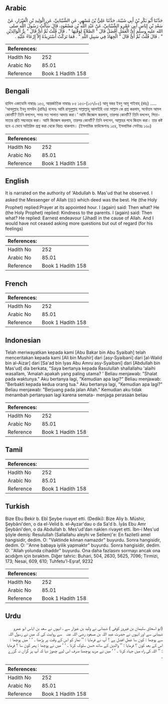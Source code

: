 ## Arabic


<div dir="rtl" lang="ar" style={{fontSize:'larger',backgroundColor:'#f8f9fa',padding:20}}>
حَدَّثَنَا أَبُو بَكْرِ بْنُ أَبِي شَيْبَةَ، حَدَّثَنَا عَلِيُّ بْنُ مُسْهِرٍ، عَنِ الشَّيْبَانِيِّ، عَنِ الْوَلِيدِ بْنِ الْعَيْزَارِ، عَنْ سَعْدِ بْنِ إِيَاسٍ أَبِي عَمْرٍو الشَّيْبَانِيِّ، عَنْ عَبْدِ اللَّهِ بْنِ مَسْعُودٍ، قَالَ سَأَلْتُ رَسُولَ اللَّهِ صلى الله عليه وسلم أَىُّ الْعَمَلِ أَفْضَلُ قَالَ ‏"‏ الصَّلاَةُ لِوَقْتِهَا ‏"‏ ‏.‏ قَالَ قُلْتُ ثُمَّ أَىٌّ قَالَ ‏"‏ بِرُّ الْوَالِدَيْنِ ‏"‏ ‏.‏ قَالَ قُلْتُ ثُمَّ أَىٌّ قَالَ ‏"‏ الْجِهَادُ فِي سَبِيلِ اللَّهِ ‏"‏ ‏.‏ فَمَا تَرَكْتُ أَسْتَزِيدُهُ إِلاَّ إِرْعَاءً عَلَيْهِ ‏.‏
</div>
<div style={{backgroundColor:'#f8f9fa',padding:20, marginBottom: 10}}><table> <thead> <tr> <th>References:</th> <th></th> </tr> </thead> <tbody><tr><td>Hadith No</td><td>252</td></tr><tr><td>Arabic No</td><td>85.01</td></tr><tr><td>Reference</td><td>Book 1 Hadith 158</td></tr></tbody></table></div>

## Bengali


<div dir="ltr" lang="bn" style={{fontSize:'larger',backgroundColor:'#f8f9fa',padding:20}}>
হাদিস একাডেমি নাম্বারঃ ১৫৩, আন্তর্জাতিক নাম্বারঃ ৮৫ ১৫৩-(১৩৭/৮৫) আবূ বকর ইবনু আবূ শাইবাহ্ (রহঃ) ..... 'আবদুল্লাহ ইবনু মাসউদ (রাযিঃ) বলেনঃ আমি রাসূলুল্লাহ সাল্লাল্লাহু আলাইহি ওয়া সাল্লাম কে প্রশ্ন করলাম, সর্বোত্তম আমল কোনটি? তিনি বললেন, সময় মত সালাত আদায় করা।’ আমি জিজ্ঞেস করলাম, তারপর কোনটি? তিনি বললেন, পিতা-মাতার প্রতি সদ্ব্যবহার করা। আমি জিজ্ঞেস করলাম, তারপর কোনটি? তিনি বললেন, আল্লাহর পথে জিহাদ করা। তার কষ্ট হবে এ ভেবে অতিরিক্ত প্রশ্ন করা থেকে বিরত থাকলাম। (ইসলামিক ফাউন্ডেশনঃ ১৫৪, ইসলামিক সেন্টারঃ ১৬০)
</div>
<div style={{backgroundColor:'#f8f9fa',padding:20, marginBottom: 10}}><table> <thead> <tr> <th>References:</th> <th></th> </tr> </thead> <tbody><tr><td>Hadith No</td><td>252</td></tr><tr><td>Arabic No</td><td>85.01</td></tr><tr><td>Reference</td><td>Book 1 Hadith 158</td></tr></tbody></table></div>

## English


<div dir="ltr" lang="en" style={{fontSize:'larger',backgroundColor:'#f8f9fa',padding:20}}>
It is narrated on the authority of 'Abdullah b. Mas'ud that he observed. I asked the Messenger of Allah (ﷺ) which deed was the best. He (the Holy Prophet) replied:Prayer at its appointed hour. I (again) said: Then what? He (the Holy Prophet) replied: Kindness to the parents. I (again) said: Then what? He replied: Earnest endeavour (Jihad) in the cause of Allah. And I would have not ceased asking more questions but out of regard (for his feelings)
</div>
<div style={{backgroundColor:'#f8f9fa',padding:20, marginBottom: 10}}><table> <thead> <tr> <th>References:</th> <th></th> </tr> </thead> <tbody><tr><td>Hadith No</td><td>252</td></tr><tr><td>Arabic No</td><td>85.01</td></tr><tr><td>Reference</td><td>Book 1 Hadith 158</td></tr></tbody></table></div>

## French


<div dir="ltr" lang="fr" style={{fontSize:'larger',backgroundColor:'#f8f9fa',padding:20}}>

</div>
<div style={{backgroundColor:'#f8f9fa',padding:20, marginBottom: 10}}><table> <thead> <tr> <th>References:</th> <th></th> </tr> </thead> <tbody><tr><td>Hadith No</td><td>252</td></tr><tr><td>Arabic No</td><td>85.01</td></tr><tr><td>Reference</td><td>Book 1 Hadith 158</td></tr></tbody></table></div>

## Indonesian


<div dir="ltr" lang="id" style={{fontSize:'larger',backgroundColor:'#f8f9fa',padding:20}}>
Telah meriwayatkan kepada kami [Abu Bakar bin Abu Syaibah] telah menceritakan kepada kami [Ali bin Mushir] dari [asy-Syaibani] dari [al-Walid bin al-Aizar] dari [Sa'ad bin Iyas Abu Amru asy-Syaibani] dari [Abdullah bin Mas'ud] dia berkata, "Saya bertanya kepada Rasulullah shallallahu 'alaihi wasallam, 'Amalah apakah yang paling utama? ' Beliau menjawab: "Shalat pada waktunya." Aku bertanya lagi, "Kemudian apa lagi?" Beliau menjawab: "Berbakti kepada kedua orang tua." Aku bertanya lagi, "Kemudian apa lagi?" Beliau menjawab: "Berjuang pada jalan Allah." Kemudian aku tidak menambah pertanyaan lagi karena semata- menjaga perasaan beliau
</div>
<div style={{backgroundColor:'#f8f9fa',padding:20, marginBottom: 10}}><table> <thead> <tr> <th>References:</th> <th></th> </tr> </thead> <tbody><tr><td>Hadith No</td><td>252</td></tr><tr><td>Arabic No</td><td>85.01</td></tr><tr><td>Reference</td><td>Book 1 Hadith 158</td></tr></tbody></table></div>

## Tamil


<div dir="ltr" lang="ta" style={{fontSize:'larger',backgroundColor:'#f8f9fa',padding:20}}>

</div>
<div style={{backgroundColor:'#f8f9fa',padding:20, marginBottom: 10}}><table> <thead> <tr> <th>References:</th> <th></th> </tr> </thead> <tbody><tr><td>Hadith No</td><td>252</td></tr><tr><td>Arabic No</td><td>85.01</td></tr><tr><td>Reference</td><td>Book 1 Hadith 158</td></tr></tbody></table></div>

## Turkish


<div dir="ltr" lang="tr" style={{fontSize:'larger',backgroundColor:'#f8f9fa',padding:20}}>
Bize Ebu Bekir b. Ebî Şeybe rivayet etti. (Dediki): Bize Aliy b. Müshir, Şeybâni'den, o da el-Velid b. el-Ayzar'dau o da Sa'd b. İyâs Ebu Amr Şeybâni'den, o da Abdullah b. Mes'ud'dan naklen rivayet etti. İbn-i Mes'ud şöyle demiş: Resulullah (Sallallahu aleyhi ve Sellem)'e: En faziletli amel hangisidir, dedim. O: "Vaktinde kılınan namazdır" buyurdu. Sonra hangisidir, dedim. O: ''Anne babaya iyilik yapmaktır" buyurdu. Sonra hangisidir, dedim. O: ''Allah yolunda cihaddır" buyurdu. Ona daha fazlasını sormayı ancak ona acıdığım için bıraktım. Diğer tahric: Buhari, 504, 2630, 5625, 7096; Tirmizi, 173; Nesai, 609, 610; Tuhfetu'l-Eşraf, 9232
</div>
<div style={{backgroundColor:'#f8f9fa',padding:20, marginBottom: 10}}><table> <thead> <tr> <th>References:</th> <th></th> </tr> </thead> <tbody><tr><td>Hadith No</td><td>252</td></tr><tr><td>Arabic No</td><td>85.01</td></tr><tr><td>Reference</td><td>Book 1 Hadith 158</td></tr></tbody></table></div>

## Urdu


<div dir="rtl" lang="ur" style={{fontSize:'larger',backgroundColor:'#f8f9fa',padding:20}}>
(ابو اسحاق سلیمان بن فیروز کوفی ) شیبانی نے ولید بن عیزار سے ، انہوں نے سعد بن ایاس ابو عمرو شیبانی سے اور انہوں نے حضرت عبد اللہ بن مسعود ‌رضی ‌اللہ ‌عنہ ‌ ‌ سے روایت کی کہ میں نے رسول اللہ سے پوچھا : کون سا عمل افضل ہے ؟ آپ نے فرمایا : ’’ نماز کو اس کے وقت پر پڑھنا ۔ ‘ ‘ میں پوچھا : اس کے بعد کون ؟ فرمایا : ’’ والدین کے ساتھ حسن سلوک کرنا ۔ ‘ ‘ میں نے پوچھا : پھر کون سا ؟ فرمایا : ’’ اللہ کی راہ میں جہاد کرنا ۔ ‘ ‘ میں نے مزید پوچھنا صرف اس لیے چھوڑ دیا کہ آپ پر گراں نہ گزرے ۔
</div>
<div style={{backgroundColor:'#f8f9fa',padding:20, marginBottom: 10}}><table> <thead> <tr> <th>References:</th> <th></th> </tr> </thead> <tbody><tr><td>Hadith No</td><td>252</td></tr><tr><td>Arabic No</td><td>85.01</td></tr><tr><td>Reference</td><td>Book 1 Hadith 158</td></tr></tbody></table></div>